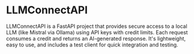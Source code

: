 # LLMConnectAPI
LLMConnectAPI is a FastAPI project that provides secure access to a local LLM (like Mistral via Ollama) using API keys with credit limits. Each request consumes a credit and returns an AI-generated response. It's lightweight, easy to use, and includes a test client for quick integration and testing.
